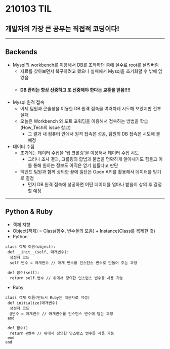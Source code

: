 # 210103 TIL
## 개발자의 가장 큰 공부는 직접적 코딩이다!
-----------------------
## Backends
  * Mysql의 workbench를 이용해서 DB를 조작하던 중에 실수로 root를 날려버림
    * 자료를 찾아보면서 복구하려고 했으나 실패해서 Mysql을 초기화할 수 밖에 없었음
    * #### DB 관리는 항상 신중하고 또 신중해야 한다는 교훈을 얻음!!!!
  * Mysql 원격 접속
    * 어제 팀원과 콘솔창을 이용한 DB 원격 접속을 여러차례 시도해 보았지만 전부 실패
    * 오늘은 Workbench 와 포트 포워딩을 이용해서 접속하는 방법을 학습 (How_Tech의 issue 참고)
      * 그 결과 내 컴퓨터 안에서 원격 접속은 성공, 팀원의 DB 접속은 시도해 볼 예정
  * 데이터 수집
    * 초기에는 데이터 수집을 '웹 크롤링'을 이용해서 데이터 수집 시도
      * 그러나 조사 결과, 크롤링의 합법과 불법을 명확하게 알아내기도 힘들고 이를 통해 원하는 정보도 아직은 얻기 힘들다고 판단
    * 백엔드 팀원과 함께 상의한 끝에 일단은 Open API를 활용해서 데이터를 받기로 결정
      * 먼저 DB 원격 접속에 성공하면 어떤 데이터를 얼마나 받을지 상의 후 결정할 예정
-----------------------
## Python & Ruby
 * 객체 지향
  * Object(객체) = Class(함수, 변수들의 모음) + Instance(Class를 복제한 것)
  * Python
  ```
  class 객체 이름(object):
   def __init__(self, 매개변수):
    생성자 코드
    self.변수 = 매개변수 // 매개 변수를 인스턴스 변수로 만들어 주는 과정
   
   def 함수(self):
    return self.변수 // 위에서 정의한 인스턴스 변수를 사용 가능
  ```
  * Ruby
  ```
  class 객체 이름(반드시 Ruby는 대문자로 작성)
   def initialize(매개변수)
    생성자 코드
    @변수 = 매개변수 // 매개변수를 인스턴스 변수에 담는 과정
   end
   
   def 함수()
    return @변수 // 위에서 정의한 인스턴스 변수를 사용 가능
   end
 end
 ```
 
